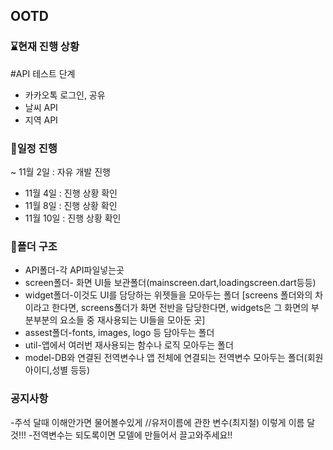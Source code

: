 ## OOTD
### ⌛현재 진행 상황
#API 테스트 단계
- 카카오톡 로그인, 공유
- 날씨 API
- 지역 API


### 📆일정 진행
~ 11월 2일 : 자유 개발 진행
- 11월 4일 : 진행 상황 확인
- 11월 8일 : 진행 상황 확인
- 11월 10일 : 진행 상황 확인

### 📂폴더 구조
- API폴더-각 API파일넣는곳
- screen폴더- 화면 UI들 보관폴더(mainscreen.dart,loadingscreen.dart등등)
- widget폴더-이것도 UI를 담당하는 위젯들을 모아두는 폴더
               [screens 폴더와의 차이라고 한다면, screens폴더가 화면 전반을 담당한다면, 
               widgets은 그 화면의 부분부분의 요소들 중 재사용되는 UI들을 모아둔 곳]
- assest폴더-fonts, images, logo 등 담아두는 폴더
- util-앱에서 여러번 재사용되는 함수나 로직 모아두는 폴더
- model-DB와 연결된 전역변수나 앱 전체에 연결되는 전역변수 모아두는 폴더(회원아이디,성별 등등)

### 공지사항
-주석 달때 이해안가면 물어볼수있게 //유저이름에 관한 변수(최지철) 이렇게 이름 달것!!!
-전역변수는 되도록이면 모델에 만들어서 끌고와주세요!!